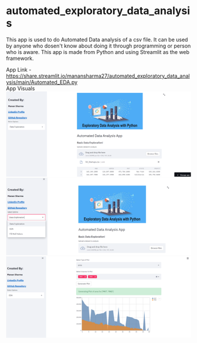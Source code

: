 # automated_exploratory_data_analysis

This app is used to do Automated Data analysis of a csv file. It can be used by anyone who dosen't know about doing it through programming or person who is aware.
This app is made from Python and using Streamlit as the web framework.

App Link - https://share.streamlit.io/manansharma27/automated_exploratory_data_analysis/main/Automated_EDA.py
<br>
App Visuals
<img src = "https://github.com/manansharma27/automated_exploratory_data_analysis/blob/main/img1.PNG">
<img src = "https://github.com/manansharma27/automated_exploratory_data_analysis/blob/main/img3.PNG">
<img src = "https://github.com/manansharma27/automated_exploratory_data_analysis/blob/main/img4.PNG">

